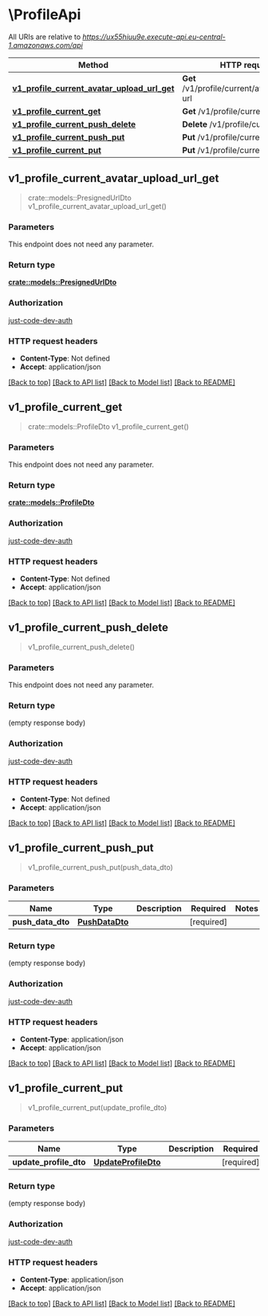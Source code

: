 # \ProfileApi

All URIs are relative to *https://ux55hiuu9e.execute-api.eu-central-1.amazonaws.com/api*

Method | HTTP request | Description
------------- | ------------- | -------------
[**v1_profile_current_avatar_upload_url_get**](ProfileApi.md#v1_profile_current_avatar_upload_url_get) | **Get** /v1/profile/current/avatar/upload-url | 
[**v1_profile_current_get**](ProfileApi.md#v1_profile_current_get) | **Get** /v1/profile/current | 
[**v1_profile_current_push_delete**](ProfileApi.md#v1_profile_current_push_delete) | **Delete** /v1/profile/current/push | 
[**v1_profile_current_push_put**](ProfileApi.md#v1_profile_current_push_put) | **Put** /v1/profile/current/push | 
[**v1_profile_current_put**](ProfileApi.md#v1_profile_current_put) | **Put** /v1/profile/current | 



## v1_profile_current_avatar_upload_url_get

> crate::models::PresignedUrlDto v1_profile_current_avatar_upload_url_get()


### Parameters

This endpoint does not need any parameter.

### Return type

[**crate::models::PresignedUrlDto**](PresignedUrlDto.md)

### Authorization

[just-code-dev-auth](../README.md#just-code-dev-auth)

### HTTP request headers

- **Content-Type**: Not defined
- **Accept**: application/json

[[Back to top]](#) [[Back to API list]](../README.md#documentation-for-api-endpoints) [[Back to Model list]](../README.md#documentation-for-models) [[Back to README]](../README.md)


## v1_profile_current_get

> crate::models::ProfileDto v1_profile_current_get()


### Parameters

This endpoint does not need any parameter.

### Return type

[**crate::models::ProfileDto**](ProfileDto.md)

### Authorization

[just-code-dev-auth](../README.md#just-code-dev-auth)

### HTTP request headers

- **Content-Type**: Not defined
- **Accept**: application/json

[[Back to top]](#) [[Back to API list]](../README.md#documentation-for-api-endpoints) [[Back to Model list]](../README.md#documentation-for-models) [[Back to README]](../README.md)


## v1_profile_current_push_delete

> v1_profile_current_push_delete()


### Parameters

This endpoint does not need any parameter.

### Return type

 (empty response body)

### Authorization

[just-code-dev-auth](../README.md#just-code-dev-auth)

### HTTP request headers

- **Content-Type**: Not defined
- **Accept**: application/json

[[Back to top]](#) [[Back to API list]](../README.md#documentation-for-api-endpoints) [[Back to Model list]](../README.md#documentation-for-models) [[Back to README]](../README.md)


## v1_profile_current_push_put

> v1_profile_current_push_put(push_data_dto)


### Parameters


Name | Type | Description  | Required | Notes
------------- | ------------- | ------------- | ------------- | -------------
**push_data_dto** | [**PushDataDto**](PushDataDto.md) |  | [required] |

### Return type

 (empty response body)

### Authorization

[just-code-dev-auth](../README.md#just-code-dev-auth)

### HTTP request headers

- **Content-Type**: application/json
- **Accept**: application/json

[[Back to top]](#) [[Back to API list]](../README.md#documentation-for-api-endpoints) [[Back to Model list]](../README.md#documentation-for-models) [[Back to README]](../README.md)


## v1_profile_current_put

> v1_profile_current_put(update_profile_dto)


### Parameters


Name | Type | Description  | Required | Notes
------------- | ------------- | ------------- | ------------- | -------------
**update_profile_dto** | [**UpdateProfileDto**](UpdateProfileDto.md) |  | [required] |

### Return type

 (empty response body)

### Authorization

[just-code-dev-auth](../README.md#just-code-dev-auth)

### HTTP request headers

- **Content-Type**: application/json
- **Accept**: application/json

[[Back to top]](#) [[Back to API list]](../README.md#documentation-for-api-endpoints) [[Back to Model list]](../README.md#documentation-for-models) [[Back to README]](../README.md)


